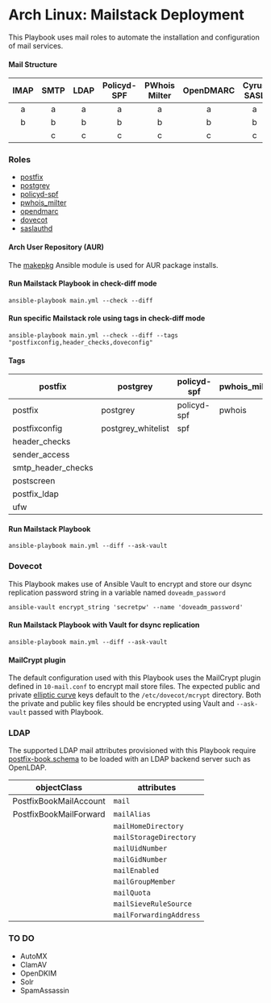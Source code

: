 # Arch Linux: Mailstack Deployment

This Playbook uses mail roles to automate the installation and configuration of mail services.

#### Mail Structure
| IMAP | SMTP | LDAP | Policyd-SPF | PWhois Milter | OpenDMARC | Cyrus SASL |
|:----:|:----:|:----:|:-----------:|:-------------:|:---------:|:----------:|
|   a  |   a  |   a  |      a      |       a       |     a     |      a     |
|   b  |   b  |   b  |      b      |       b       |     b     |      b     |
|      |   c  |   c  |      c      |       c       |     c     |      c     |

### Roles
* [postfix](https://www.archlinux.org/packages/extra/x86_64/postfix/)
* [postgrey](https://www.archlinux.org/packages/community/any/postgrey/)
* [policyd-spf](https://aur.archlinux.org/packages/python-postfix-policyd-spf/)
* [pwhois_milter](https://aur.archlinux.org/packages/pwhois_milter/)
* [opendmarc](https://www.archlinux.org/packages/community/x86_64/opendmarc/)
* [dovecot](https://www.archlinux.org/packages/community/x86_64/dovecot/)
* [saslauthd](https://www.archlinux.org/packages/extra/x86_64/cyrus-sasl/)

#### Arch User Repository (AUR)
The [makepkg](https://github.com/gunzy83/ansible-makepkg) Ansible module is used for AUR package installs.

#### Run Mailstack Playbook in check-diff mode
```
ansible-playbook main.yml --check --diff
```
#### Run specific Mailstack role using tags in check-diff mode
```
ansible-playbook main.yml --check --diff --tags "postfixconfig,header_checks,doveconfig"
```
#### Tags
| postfix | postgrey | policyd-spf | pwhois_milter | opendmarc | dovecot | solr | saslauthd 
|--------------------|----------|---|---|---|---|---|---|
| postfix            | postgrey           | policyd-spf | pwhois | opendmarc | dovecot      | solr  | sasl
| postfixconfig      | postgrey_whitelist | spf         |        |           | doveconfig   |       |
| header_checks      |                    |             |        |           | dovecot_ldap |       |
| sender_access      |                    |             |        |           | ufw          |       |
| smtp_header_checks |                    |             |        |           |              |       |
| postscreen         |                    |             |        |           |              |       |
| postfix_ldap       |                    |             |        |           |              |       |
| ufw                |                    |             |        |           |              |       |

#### Run Mailstack Playbook
```
ansible-playbook main.yml --diff --ask-vault
```

### Dovecot
This Playbook makes use of Ansible Vault to encrypt and store our dsync replication password string in a variable named `doveadm_password`

`ansible-vault encrypt_string 'secretpw' --name 'doveadm_password'`

#### Run Mailstack Playbook with Vault for dsync replication
```
ansible-playbook main.yml --diff --ask-vault
```
#### MailCrypt plugin
The default configuration used with this Playbook uses the MailCrypt plugin defined in `10-mail.conf` to encrypt mail store files. The expected public and private [elliptic curve](https://wiki.dovecot.org/Plugins/MailCrypt#EC_key) keys default to the `/etc/dovecot/mcrypt` directory. Both the private and public key files should be encrypted using Vault and `--ask-vault` passed with Playbook.

### LDAP
The supported LDAP mail attributes provisioned with this Playbook require [postfix-book.schema](https://github.com/variablenix/ldap-mail-schema/blob/master/postfix-book.schema) to be loaded with an LDAP backend server such as OpenLDAP.

|       objectClass      | attributes               |
|:----------------------:|--------------------------|
| PostfixBookMailAccount | `mail`                   |
| PostfixBookMailForward | `mailAlias`              |
|                        | `mailHomeDirectory`      |
|                        | `mailStorageDirectory`   |
|                        | `mailUidNumber`          |
|                        | `mailGidNumber`          |
|                        | `mailEnabled`            |
|                        | `mailGroupMember`        |
|                        | `mailQuota`              |
|                        | `mailSieveRuleSource`    |
|                        | `mailForwardingAddress`  |


### TO DO
* AutoMX
* ClamAV
* OpenDKIM
* Solr
* SpamAssassin
